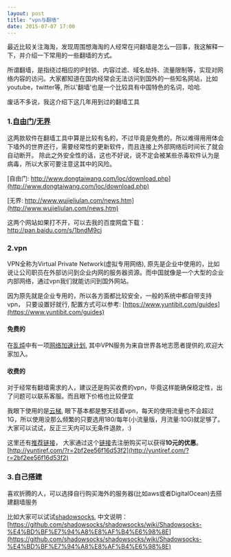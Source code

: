 ```yaml
---
layout: post
title: "vpn与翻墙"
date: 2015-07-07 17:00
---
```


最近比较关注海淘，发现周围想海淘的人经常在问翻墙是怎么一回事，我这解释一下，并介绍一下常用的一些翻墙的方式。

所谓翻墙，是指绕过相应的IP封锁、内容过滤、域名劫持、流量限制等，实现对网络内容的访问。大家都知道在国内经常会无法访问到国外的一些知名网站，比如youtube，twitter等, 所以'翻墙'也是一个比较具有中国特色的名词，哈哈.

废话不多说，我这介绍下这几年用到过的翻墙工具

### 1.[自由门](http://www.dongtaiwang.com/loc/download.php)/[无界](http://www.wujieliulan.com/news.htm)
这两款软件在翻墙工具中算是比较有名的，不过毕竟是免费的，所以难得用用体会下墙外的世界还行，需要经常性的更新软件，而且连接上外部网络后时间长了就会自动断开。
除此之外安全性的话，这也不好说，说不定会被某些杀毒软件认为是病毒，所以大家可要注意这其中的风险。

[自由门: http://www.dongtaiwang.com/loc/download.php](http://www.dongtaiwang.com/loc/download.php)

[无界: http://www.wujieliulan.com/news.htm](http://www.wujieliulan.com/news.htm)

这两个网站如果打不开，可以去我的百度网盘下载：http://pan.baidu.com/s/1bndM9cj

### 2.vpn
VPN全称为Virtual Private Network(虚拟专用网络), 原先是企业中使用的，比如说让公司职员在外部访问到企业内网的服务器资源。而中国就像是一个大型的企业内部网络，通过vpn我们就能访问到国外网站。

因为原先就是企业专用的，所以各方面都比较安全，一般的系统中都自带支持vpn， 只要设置好就行, 配置方式可以参考: [https://www.yuntibit.com/guides](https://www.yuntibit.com/guides)

#### 免费的
在[乱炖](http://levi.cg.am/)中有一项[网络加速计划](http://levi.cg.am/archives/4390), 其中VPN服务为来自世界各地志愿者提供的,欢迎大家加入。

#### 收费的
对于经常有翻墙需求的人，建议还是购买收费的vpn，毕竟这样能确保稳定性，出了问题可以联系客服。而且眼下价格也比较便宜

我眼下使用的是[云梯](https://www.yuntibit.com), 眼下基本都是整天挂着vpn，每天的使用流量也不会超过1G，所以使用没那么频繁的只要选用180/每年(小流量版，月流量:10G)就足够了。大家可以试试，反正三天内可以无条件退款，:)

这里还有[推荐链接](http://yuntiref.com/?r=2bf2ee56f16d53f2)， 大家通过这个[链接](http://yuntiref.com/?r=2bf2ee56f16d53f2)去注册购买可以获得**10元的优惠**。
[http://yuntiref.com/?r=2bf2ee56f16d53f2](http://yuntiref.com/?r=2bf2ee56f16d53f2)

### 3.自己搭建
喜欢折腾的人，可以选择自行购买海外的服务器(比如aws或者DigitalOcean)去搭建翻墙服务

比如大家可以试试[shadowsocks](https://github.com/shadowsocks/shadowsocks), 中文说明：[https://github.com/shadowsocks/shadowsocks/wiki/Shadowsocks-%E4%BD%BF%E7%94%A8%E8%AF%B4%E6%98%8E](https://github.com/shadowsocks/shadowsocks/wiki/Shadowsocks-%E4%BD%BF%E7%94%A8%E8%AF%B4%E6%98%8E)

